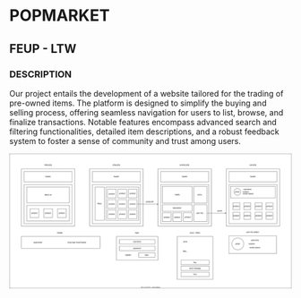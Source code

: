 # POPMARKET
## FEUP - LTW

### DESCRIPTION

Our project entails the development of a website tailored for the trading of pre-owned items. The platform is designed to simplify the buying and selling process, offering seamless navigation for users to list, browse, and finalize transactions. Notable features encompass advanced search and filtering functionalities, detailed item descriptions, and a robust feedback system to foster a sense of community and trust among users.

![Mockup](images/mockup.drawio.svg)